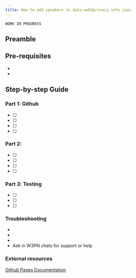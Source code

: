 ```yaml
---
title: How to add speakers to data.web3privacy.info json
---
```


`WORK IN PROGRESS`

## Preamble


## Pre-requisites
-  
-


## Step-by-step Guide


### Part 1: Github 
- [ ] 
- [ ]  
- [ ]  
- [ ]  

### Part 2:  
- [ ]  
- [ ]  
- [ ] 
- [ ]  

### Part 3: Testing
- [ ]  
- [ ]  
- [ ] 

### Troubleshooting

- 
- 
- 
- Ask in W3PN chats for support or help


### External resources

[Github Pages Documentation](https://docs.github.com/en/pages)

